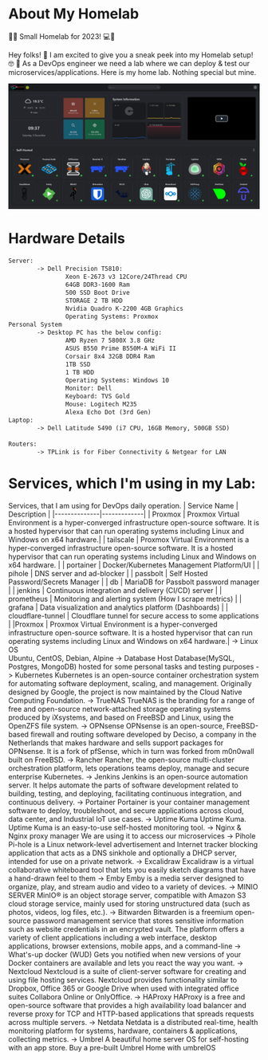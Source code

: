 # About My Homelab
🔄🏡 Small Homelab for 2023! 💻🔧

Hey folks! 👋 I am excited to give you a sneak peek into my Homelab setup! 🤓 
🚀 As a DevOps engineer we need a lab where we can deploy & test our microservices/applications. Here is my home lab. Nothing special but mine.

<img src="Home-Lab.png" alt="Home-Lab.png" width="800"/>

# Hardware Details

```
Server:
        -> Dell Precision T5810:
                Xeon E-2673 v3 12Core/24Thread CPU
                64GB DDR3-1600 Ram
                500 SSD Boot Drive
                STORAGE 2 TB HDD
                Nvidia Quadro K-2200 4GB Graphics 
                Operating Systems: Proxmox 
Personal System
        -> Desktop PC has the below config:
                AMD Ryzen 7 5800X 3.8 GHz
                ASUS B550 Prime B550M-A WiFi II
                Corsair 8x4 32GB DDR4 Ram
                1TB SSD
                1 TB HDD
                Operating Systems: Windows 10
                Monitor: Dell 
                Keyboard: TVS Gold
                Mouse: Logitech M235
                Alexa Echo Dot (3rd Gen)
Laptop:
        -> Dell Latitude 5490 (i7 CPU, 16GB Memory, 500GB SSD)

Routers: 
        -> TPLink is for Fiber Connectivity & Netgear for LAN
```

# Services, which I'm using in my Lab:

Services, that I am using for DevOps daily operation.
| Service Name | Description |
|--------------|-------------|
| Proxmox | Proxmox Virtual Environment is a hyper-converged infrastructure open-source software. It is a hosted hypervisor that can run operating systems including Linux and Windows on x64 hardware.|
| tailscale | Proxmox Virtual Environment is a hyper-converged infrastructure open-source software. It is a hosted hypervisor that can run operating systems including Linux and Windows on x64 hardware. |
| portainer | Docker/Kubernetes Management Platform/UI |
| pihole | DNS server and ad-blocker |
| passbolt | Self Hosted Password/Secrets Manager |
| db | MariaDB for Passbolt password manager |
| jenkins | Continuous integration and delivery (CI/CD) server |
| prometheus | Monitoring and alerting system (How I scrape metrics) |
| grafana | Data visualization and analytics platform (Dashboards) |
| cloudflare-tunnel | Cloudflare tunnel for secure access to some applications |
|Proxmox | Proxmox Virtual Environment is a hyper-converged infrastructure open-source software. It is a hosted hypervisor that can run operating systems including Linux and Windows on x64 hardware.|
-> Linux OS        
        Ubuntu, CentOS, Debian, Alpine
-> Database Host
        Database(MySQL, Postgres, MongoDB) hosted for some personal tasks and testing purposes
-> Kubernetes
        Kubernetes is an open-source container orchestration system for automating software deployment, scaling, and management. Originally designed by Google, the project is now maintained by the Cloud Native Computing Foundation. 
-> TrueNAS
        TrueNAS is the branding for a range of free and open-source network-attached storage operating systems produced by iXsystems, and based on FreeBSD and Linux, using the OpenZFS file system.
-> OPNsense
        OPNsense is an open-source, FreeBSD-based firewall and routing software developed by Deciso, a company in the Netherlands that makes hardware and sells support packages for OPNsense. It is a fork of pfSense, which in turn was forked from m0n0wall built on FreeBSD.
-> Rancher
        Rancher, the open-source multi-cluster orchestration platform, lets operations teams deploy, manage and secure enterprise Kubernetes. 
-> Jenkins
        Jenkins is an open-source automation server. It helps automate the parts of software development related to building, testing, and deploying, facilitating continuous integration, and continuous delivery.
-> Portainer
        Portainer is your container management software to deploy, troubleshoot, and secure applications across cloud, data center, and Industrial IoT use cases.
-> Uptime Kuma
        Uptime Kuma. Uptime Kuma is an easy-to-use self-hosted monitoring tool. 
-> Nginx & Nginx proxy manager
        We are using it to access our microservices
-> Pihole
        Pi-hole is a Linux network-level advertisement and Internet tracker blocking application that acts as a DNS sinkhole and optionally a DHCP server, intended for use on a private network.
-> Excalidraw
        Excalidraw is a virtual collaborative whiteboard tool that lets you easily sketch diagrams that have a hand-drawn feel to them
-> Emby
        Emby is a media server designed to organize, play, and stream audio and video to a variety of devices.
-> MINIO SERVER
        MinIO® is an object storage server, compatible with Amazon S3 cloud storage service, mainly used for storing unstructured data (such as photos, videos, log files, etc.).
-> Bitwarden
        Bitwarden is a freemium open-source password management service that stores sensitive information such as website credentials in an encrypted vault. The platform offers a variety of client applications including a web interface, desktop applications, browser extensions, mobile apps, and a command-line
-> What's-up docker (WUD)
        Gets you notified when new versions of your Docker containers are available and lets you react the way you want.
-> Nextcloud
        Nextcloud is a suite of client-server software for creating and using file hosting services. Nextcloud provides functionality similar to Dropbox, Office 365 or Google Drive when used with integrated office suites Collabora Online or OnlyOffice.
-> HAProxy
        HAProxy is a free and open-source software that provides a high availability load balancer and reverse proxy for TCP and HTTP-based applications that spreads requests across multiple servers.
-> Netdata
        Netdata is a distributed real-time, health monitoring platform for systems, hardware, containers & applications, collecting metrics.
-> Umbrel
        A beautiful home server OS for self-hosting with an app store. Buy a pre-built Umbrel Home with umbrelOS
```
